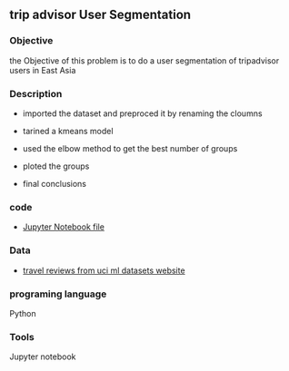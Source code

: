 ## trip advisor User Segmentation

### Objective

the Objective of this problem is to do a user segmentation of tripadvisor users in East Asia


### Description

- imported the dataset and preproced it by  renaming the cloumns

- tarined a kmeans model

- used the elbow method to get the best number of groups

- ploted the groups

- final conclusions


### code
- [Jupyter Notebook file](https://github.com/Eduardosilvafilho/trip_advisor_recomendetion/blob/master/tripadvisor_users.ipynb)

### Data

- [travel reviews from uci ml datasets website](https://archive.ics.uci.edu/ml/datasets/Travel+Reviews)

### programing language
Python

### Tools
Jupyter notebook
